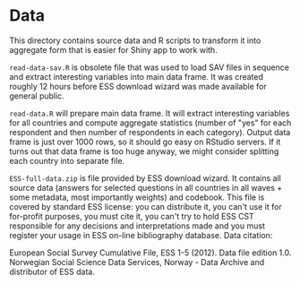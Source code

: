 # Data

This directory contains source data and R scripts to transform it into
aggregate form that is easier for Shiny app to work with.

`read-data-sav.R` is obsolete file that was used to load SAV files in sequence
and extract interesting variables into main data frame. It was created
roughly 12 hours before ESS download wizard was made available for general 
public.

`read-data.R` will prepare main data frame. It will extract interesting
variables for all countries and compute aggregate statistics (number of
"yes" for each respondent and then number of respondents in each category).
Output data frame is just over 1000 rows, so it should go easy on RStudio 
servers. If it turns out that data frame is too huge anyway, we might
consider splitting each country into separate file.

`ESS-full-data.zip` is file provided by ESS download wizard. It contains
all source data (answers for selected questions in all countries in all
waves + some metadata, most importantly weights) and codebook. This file
is covered by standard ESS license: you can distribute it, you can't use
it for for-profit purposes, you must cite it, you can't try to hold ESS CST
responsible for any decisions and interpretations made and you must register
your usage in ESS on-line bibliography database.
Data citation:

European Social Survey Cumulative File, ESS 1-5 (2012). Data file edition 1.0.
Norwegian Social Science Data Services, Norway - Data Archive and distributor
of ESS data.
